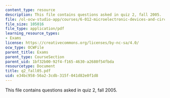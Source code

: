 ```yaml
---
content_type: resource
description: This file contains questions asked in quiz 2, fall 2005.
file: /ol-ocw-studio-app/courses/6-012-microelectronic-devices-and-circuits-fall-2005/e34bc95856a23cdb315f041d82e0f1d8_q2_fall05.pdf
file_size: 105016
file_type: application/pdf
learning_resource_types:
- Exams
license: https://creativecommons.org/licenses/by-nc-sa/4.0/
ocw_type: OCWFile
parent_title: Exams
parent_type: CourseSection
parent_uid: 1bf32b00-92f4-f165-4630-a2680f54fbda
resourcetype: Document
title: q2_fall05.pdf
uid: e34bc958-56a2-3cdb-315f-041d82e0f1d8
---
```

This file contains questions asked in quiz 2, fall 2005.